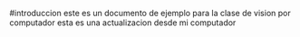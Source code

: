 #introduccion
este es un documento de ejemplo para la clase de vision por computador
esta es una actualizacion desde mi computador

